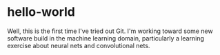 # hello-world
Well, this is the first time I've tried out Git.
I'm working toward some new software build in the machine learning domain, particularly a learning exercise about neural nets and convolutional nets.

